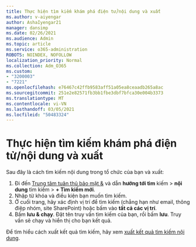 ```yaml
---
title: Thực hiện tìm kiếm khám phá điện tử/nội dung và xuất
ms.author: v-aiyengar
author: AshaIyengar21
manager: dansimp
ms.date: 02/26/2021
ms.audience: Admin
ms.topic: article
ms.service: o365-administration
ROBOTS: NOINDEX, NOFOLLOW
localization_priority: Normal
ms.collection: Adm_O365
ms.custom:
- "3200003"
- "7221"
ms.openlocfilehash: e76467c42ffb9583aff51a05ea8ceaadb265a8ac
ms.sourcegitcommit: 251e2e82571fb3bb1fbe3dbf7bfca30e004b3373
ms.translationtype: MT
ms.contentlocale: vi-VN
ms.lasthandoff: 03/05/2021
ms.locfileid: "50483324"
---
```

# <a name="perform-an-ediscoverycontent-search-and-export"></a>Thực hiện tìm kiếm khám phá điện tử/nội dung và xuất

Sau đây là cách tìm kiếm nội dung trong tổ chức của bạn và xuất:

1. Đi đến [Trung tâm tuân thủ bảo mật &](https://go.microsoft.com/fwlink/?linkid=2086958) và dẫn **hướng tới tìm** kiếm  >  **nội dung** tìm kiếm  >  **+ Tìm kiếm mới**.
1. Nhập từ khóa và điều kiện bạn muốn tìm kiếm.
1. Ở cuối trang, hãy xác định vị trí để tìm kiếm (chẳng hạn như email, thông điệp nhóm, site SharePoint) hoặc bấm vào **tất cả các vị trí**.
1. Bấm **lưu & chạy**. Đặt tên truy vấn tìm kiếm của bạn, rồi bấm **lưu**. Truy vấn sẽ chạy và hiển thị cho bạn kết quả.

Để tìm hiểu cách xuất kết quả tìm kiếm, hãy xem [xuất kết quả tìm kiếm nội dung](https://go.microsoft.com/fwlink/?linkid=2102118).

